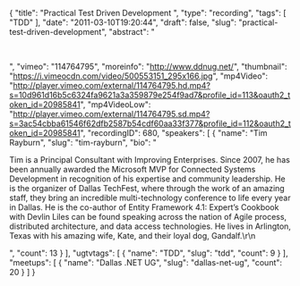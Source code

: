 {
  "title": "Practical Test Driven Development ",
  "type": "recording",
  "tags": [
    "TDD"
  ],
  "date": "2011-03-10T19:20:44",
  "draft": false,
  "slug": "practical-test-driven-development",
  "abstract": "<p>&nbsp;</p>",
  "vimeo": "114764795",
  "moreinfo": "http://www.ddnug.net/",
  "thumbnail": "https://i.vimeocdn.com/video/500553151_295x166.jpg",
  "mp4Video": "http://player.vimeo.com/external/114764795.hd.mp4?s=10d961d16b5c6324fa9621a3a359879e254f9ad7&profile_id=113&oauth2_token_id=20985841",
  "mp4VideoLow": "http://player.vimeo.com/external/114764795.sd.mp4?s=3ac54cbba61546f62dfb2587b54cdf60aa33f377&profile_id=112&oauth2_token_id=20985841",
  "recordingID": 680,
  "speakers": [
    {
      "name": "Tim Rayburn",
      "slug": "tim-rayburn",
      "bio": "<p>Tim is a Principal Consultant with Improving Enterprises. Since 2007, he has been annually awarded the Microsoft MVP for Connected Systems Development in recognition of his expertise and community leadership. He is the organizer of Dallas TechFest, where through the work of an amazing staff, they bring an incredible multi-technology conference to life every year in Dallas. He is the co-author of Entity Framework 4.1: Expert’s Cookbook with Devlin Liles can be found speaking across the nation of Agile process, distributed architecture, and data access technologies. He lives in Arlington, Texas with his amazing wife, Kate, and their loyal dog, Gandalf.\r\n</p>",
      "count": 13
    }
  ],
  "ugtvtags": [
    {
      "name": "TDD",
      "slug": "tdd",
      "count": 9
    }
  ],
  "meetups": [
    {
      "name": "Dallas .NET UG",
      "slug": "dallas-net-ug",
      "count": 20
    }
  ]
}